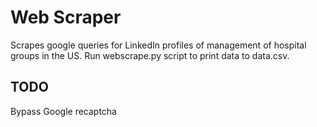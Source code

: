 # Web Scraper

Scrapes google queries for LinkedIn profiles of management of hospital groups in the US. Run webscrape.py script to print data to data.csv. 

## TODO

Bypass Google recaptcha

